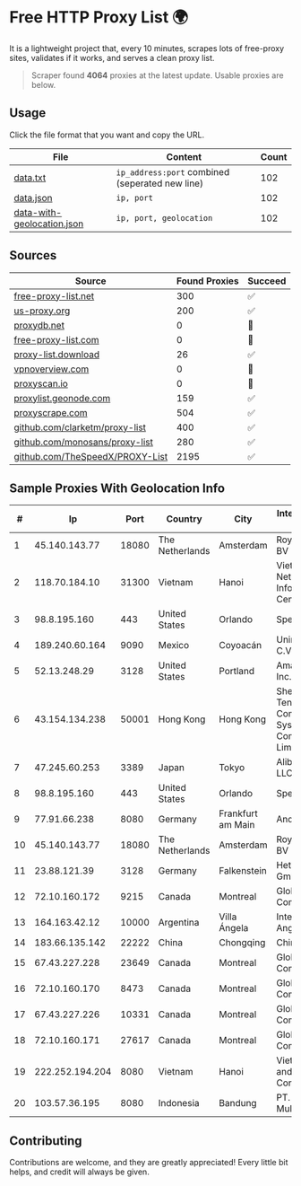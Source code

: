 
# Free HTTP Proxy List 🌍

It is a lightweight project that, every 10 minutes, scrapes lots of free-proxy sites, validates if it works, and serves a clean proxy list.


> Scraper found **4064** proxies at the latest update. Usable proxies are below.

## Usage

Click the file format that you want and copy the URL.


|File|Content|Count|
|----|-------|-----|
|[data.txt](https://raw.githubusercontent.com/themiralay/Proxy-List-World/master/data.txt)|`ip_address:port` combined (seperated new line)|102|
|[data.json](https://raw.githubusercontent.com/themiralay/Proxy-List-World/master/data.json)|`ip, port`|102|
|[data-with-geolocation.json](https://raw.githubusercontent.com/themiralay/Proxy-List-World/master/data-with-geolocation.json)|`ip, port, geolocation`|102|

## Sources

|Source|Found Proxies|Succeed|
|------|-------------|-------|
|[free-proxy-list.net](https://free-proxy-list.net)|300|✅|
|[us-proxy.org](https://www.us-proxy.org)|200|✅|
|[proxydb.net](http://proxydb.net)|0|🚫|
|[free-proxy-list.com](https://free-proxy-list.com/?page=&port=&type%5B%5D=http&type%5B%5D=https&up_time=0&search=Search)|0|🚫|
|[proxy-list.download](https://www.proxy-list.download/HTTP)|26|✅|
|[vpnoverview.com](https://vpnoverview.com/privacy/anonymous-browsing/free-proxy-servers)|0|🚫|
|[proxyscan.io](https://www.proxyscan.io)|0|🚫|
|[proxylist.geonode.com](https://proxylist.geonode.com/api/proxy-list?limit=300&page=1&sort_by=lastChecked&sort_type=desc&protocols=http,https)|159|✅|
|[proxyscrape.com](https://api.proxyscrape.com/v2/?request=displayproxies&protocol=http&timeout=10000&country=all&ssl=all&anonymity=all)|504|✅|
|[github.com/clarketm/proxy-list](https://raw.githubusercontent.com/clarketm/proxy-list/master/proxy-list-raw.txt)|400|✅|
|[github.com/monosans/proxy-list](https://raw.githubusercontent.com/monosans/proxy-list/main/proxies/http.txt)|280|✅|
|[github.com/TheSpeedX/PROXY-List](https://raw.githubusercontent.com/TheSpeedX/PROXY-List/master/http.txt)|2195|✅|


## Sample Proxies With Geolocation Info

|#|Ip|Port|Country|City|Internet Service Provider|
|-|--|----|-------|----|-------------------------|
|1|45.140.143.77|18080|The Netherlands|Amsterdam|RoyaleHosting BV|
|2|118.70.184.10|31300|Vietnam|Hanoi|Vietnam Internet Network Information Center|
|3|98.8.195.160|443|United States|Orlando|Spectrum|
|4|189.240.60.164|9090|Mexico|Coyoacán|Uninet S.A. de C.V.|
|5|52.13.248.29|3128|United States|Portland|Amazon.com, Inc.|
|6|43.154.134.238|50001|Hong Kong|Hong Kong|Shenzhen Tencent Computer Systems Company Limited|
|7|47.245.60.253|3389|Japan|Tokyo|Alibaba Cloud LLC|
|8|98.8.195.160|443|United States|Orlando|Spectrum|
|9|77.91.66.238|8080|Germany|Frankfurt am Main|Andrii Hrosh|
|10|45.140.143.77|18080|The Netherlands|Amsterdam|RoyaleHosting BV|
|11|23.88.121.39|3128|Germany|Falkenstein|Hetzner Online GmbH|
|12|72.10.160.172|9215|Canada|Montreal|GloboTech Communications|
|13|164.163.42.12|10000|Argentina|Villa Ángela|Interret Villa Angela SRL|
|14|183.66.135.142|22222|China|Chongqing|Chinanet|
|15|67.43.227.228|23649|Canada|Montreal|GloboTech Communications|
|16|72.10.160.170|8473|Canada|Montreal|GloboTech Communications|
|17|67.43.227.226|10331|Canada|Montreal|GloboTech Communications|
|18|72.10.160.171|27617|Canada|Montreal|GloboTech Communications|
|19|222.252.194.204|8080|Vietnam|Hanoi|VietNam Post and Telecom Corporation|
|20|103.57.36.195|8080|Indonesia|Bandung|PT. Cemerlang Multimedia|



## Contributing

Contributions are welcome, and they are greatly appreciated! Every
little bit helps, and credit will always be given.

